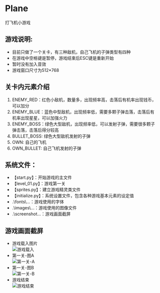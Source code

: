 # Plane
打飞机小游戏

## 游戏说明:
* 目前只做了一个关卡，有三种敌机，自己飞机的子弹类型有四种
* 在游戏中空格键是暂停，游戏结束后ESC键是重新开始
* 暂时没有加入音效
* 游戏窗口尺寸为512*768

## 关卡内元素介绍
1. ENEMY_RED：红色小敌机，数量多，出现频率高，击落后有机率出现钱币，可以加分
2. ENEMY_BLUE：蓝色中型敌机，出现频率低，需要多颗子弹击落，击落后有机率出现星星，可以加强火力
3. ENEMY_BOSS：绿色大型敌机，出现频率低，可以发射子弹，需要很多颗子弹击落，击落后得分较高
4. BULLET_BOSS: 绿色大型敌机发射的子弹
5. OWN: 自己的飞机
6. OWN_BULLET: 自己飞机发射的子弹

## 系统文件：
- 【start.py】：开始游戏的主文件
- 【level_01.py】：游戏第一关
- 【sprites.py】：建立游戏精灵类文件
- 【initialize.py】：系统设置文件，包含各种游戏基本元素的设定值
- .\fonts\\...：游戏使用的字体
- .\images\\...：游戏使用的图像文件
- .\screenshot\...：游戏画面截屏

## 游戏画面截屏
* 游戏载入图片  
![游戏载入](https://github.com/pooobaby/games/blob/master/Plane/screenshot/loading.jpg?raw=true)
* 第一关-图A  
![第一关-A](https://github.com/pooobaby/games/blob/master/Plane/screenshot/level_01_a.jpg?raw=true)
* 第一关-图B  
![第一关-B](https://github.com/pooobaby/games/blob/master/Plane/screenshot/level_01_b.jpg?raw=true)
* 游戏结束  
![游戏结束](https://github.com/pooobaby/games/blob/master/Plane/screenshot/gameover.jpg?raw=true)

